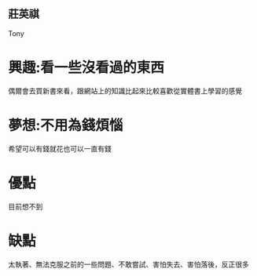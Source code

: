 ## 莊英祺  
  Tony  
# 興趣:看一些沒看過的東西  
  偶爾會去買新書來看，跟網站上的知識比起來比較喜歡從實體書上學習的感覺  
# 夢想:不用為錢煩惱  
  希望可以有錢就花也可以一直有錢  
# 優點  
  目前想不到  
# 缺點  
  太執著、無法克服之前的一些問題、不敢嘗試、害怕失去、害怕落後，反正很多


